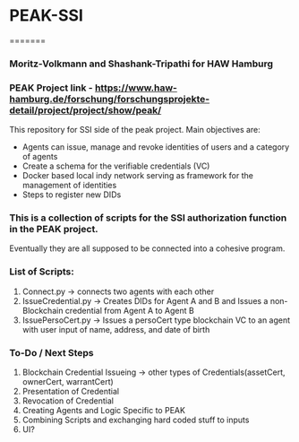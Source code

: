 # PEAK-SSI
=======
### Moritz-Volkmann and Shashank-Tripathi for HAW Hamburg

### PEAK Project link - https://www.haw-hamburg.de/forschung/forschungsprojekte-detail/project/project/show/peak/

This repository for SSI side of the peak project. Main objectives are:
* Agents can issue, manage and revoke identities of users and a category of agents
* Create a schema for the verifiable credentials (VC)
* Docker based local indy network serving as framework for the management of identities
* Steps to register new DIDs

### This is a collection of scripts for the SSI authorization function in the PEAK project.
Eventually they are all supposed to be connected into a cohesive program.

### List of Scripts:

1. Connect.py -> connects two agents with each other
2. IssueCredential.py -> Creates DIDs for Agent A and B and Issues a non-Blockchain credential from Agent A to Agent B
3. IssuePersoCert.py -> Issues a persoCert type blockchain VC to an agent with user input of name, address, and date of birth
### To-Do / Next Steps

1. Blockchain Credential Issueing -> other types of Credentials(assetCert, ownerCert, warrantCert)
2. Presentation of Credential
3. Revocation of Credential
4. Creating Agents and Logic Specific to PEAK
5. Combining Scripts and exchanging hard coded stuff to inputs
6. UI?
